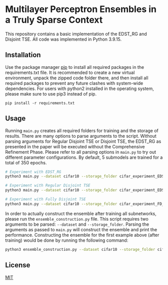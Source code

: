 # Multilayer Perceptron Ensembles in a Truly Sparse Context 

This repository contains a basic implementation of the EDST_RG and Disjoint TSE. All code was implemented in Python 3.9.15. 

## Installation

Use the package manager [pip](https://pip.pypa.io/en/stable/) to install all required packages in the requirements.txt file. It is recommended to create a new virtual environment, unpack the zipped code folder there, and then install all required packages to prevent any future clashes with system-wide dependencies. For users with python2 installed in the operating system, please make sure to use pip3 instead of pip.

```
pip install -r requirements.txt
```

## Usage
Running `main.py` creates all required folders for training and the storage of results. There are many options to parse arguments to the script. Without parsing arguments for Regular Disjoint TSE or Disjoint TSE, the EDST_RG as presented in the paper will be executed without the Comprehensive Refinement Phase. Please refer to all parsing options in `main.py` to try out different parameter configurations. By default, 5 submodels are trained for a total of 350 epochs.

```bash
# Experiment with EDST_RG
python3 main.py --dataset cifar10 --storage_folder cifar_experiment_EDST_RG

# Experiment with Regular Disjoint TSE
python3 main.py --dataset cifar10 --storage_folder cifar_experiment_EDST_RG --reg_disjoint 1

# Experiment with Fully Disjoint TSE
python3 main.py --dataset cifar10 --storage_folder cifar_experiment_FD_TSE --fully_disjoint 1

```

In order to actually construct the ensemble after training all subnetworks, please run the `ensemble_construction.py` file. This script requires two arguments to be parsed: ```--dataset``` and ```--storage_folder```. Parsing the arguments as passed to ```main.py``` will construct the ensemble and print the performance. Constructing the ensemble for the first example above (after training) would be done by running the following command:

```bash
python3 ensemble_construction.py --dataset cifar10 --storage_folder cifar_experiment_EDST_RG
```


## License

[MIT](https://choosealicense.com/licenses/mit/)